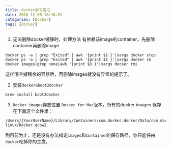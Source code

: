 ```yaml
---
title: docker学习笔记
date: 2016-12-08 10:16:51
categories: [Docker]
tags: [docker]
---
```

1. 无法删除docker镜像时，处理方法
有依赖该image的container，先删除container再删除image
```
docker ps -a | grep "Exited" | awk '{print $1 }'|xargs docker stop
docker ps -a | grep "Exited" | awk '{print $1 }'|xargs docker rm
docker images|grep none|awk '{print $3 }'|xargs docker rmi
```
这样清空掉残余的容器后，再删除images就没有异常的提示了。

2. 安装``docker&boot2docker``
```
brew install boot2docker
```

3. ``Docker images``存放位置
``Docker for Mac``版本，所有的docker images 保存在下面这个文件里：
```
/Users/{YourUserName}/Library/Containers/com.docker.docker/Data/com.docker.driver.amd64-linux/Docker.qcow2
```
到目前为止，还是没有办法指定``images``和``Container``的保存路径，你只能任由``docker``吃掉你的主盘。
